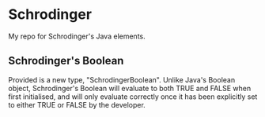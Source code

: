 # Schrodinger
My repo for Schrodinger's Java elements.

## Schrodinger's Boolean
Provided is a new type, "SchrodingerBoolean". Unlike Java's Boolean object, Schrodinger's Boolean will evaluate to both TRUE and FALSE when first initialised, and will only evaluate correctly once it has been explicitly set to either TRUE or FALSE by the developer.
